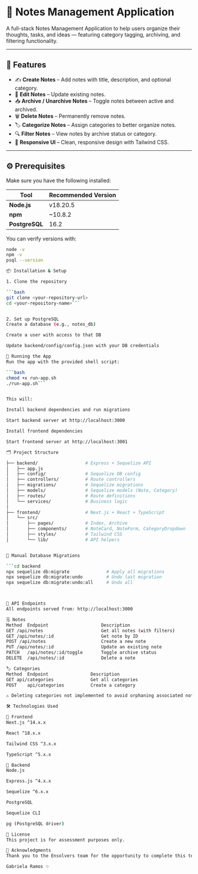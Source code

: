 # 📝 Notes Management Application

A full-stack Notes Management Application to help users organize their thoughts, tasks, and ideas — featuring category tagging, archiving, and filtering functionality.

---

## 🚀 Features

- ✍️ **Create Notes** – Add notes with title, description, and optional category.
- 📝 **Edit Notes** – Update existing notes.
- 📥 **Archive / Unarchive Notes** – Toggle notes between active and archived.
- 🗑️ **Delete Notes** – Permanently remove notes.
- 🏷️ **Categorize Notes** – Assign categories to better organize notes.
- 🔍 **Filter Notes** – View notes by archive status or category.
- 📱 **Responsive UI** – Clean, responsive design with Tailwind CSS.

---

## ⚙️ Prerequisites

Make sure you have the following installed:

| Tool         | Recommended Version |
|--------------|---------------------|
| **Node.js**  | v18.20.5  |
| **npm**      | ~10.8.2  |
| **PostgreSQL** | 16.2             |

You can verify versions with:
```bash
node -v
npm -v
psql --version

📦 Installation & Setup

1. Clone the repository

```bash
git clone <your-repository-url>
cd <your-repository-name>```


2. Set up PostgreSQL
Create a database (e.g., notes_db)

Create a user with access to that DB

Update backend/config/config.json with your DB credentials

🧰 Running the App
Run the app with the provided shell script:

```bash
chmod +x run-app.sh
./run-app.sh```


This will:

Install backend dependencies and run migrations

Start backend server at http://localhost:3000

Install frontend dependencies

Start frontend server at http://localhost:3001

🗂️ Project Structure

├── backend/                  # Express + Sequelize API
│   ├── app.js
│   ├── config/               # Sequelize DB config
│   ├── controllers/          # Route controllers
│   ├── migrations/           # Sequelize migrations
│   ├── models/               # Sequelize models (Note, Category)
│   ├── routes/               # Route definitions
│   └── services/             # Business logic
│
├── frontend/                 # Next.js + React + TypeScript
│   └── src/
│       ├── pages/            # Index, Archive
│       ├── components/       # NoteCard, NoteForm, CategoryDropdown
│       ├── styles/           # Tailwind CSS
│       └── lib/              # API helpers


🧪 Manual Database Migrations

```cd backend
npx sequelize db:migrate              # Apply all migrations
npx sequelize db:migrate:undo         # Undo last migration
npx sequelize db:migrate:undo:all     # Undo all



🔌 API Endpoints
All endpoints served from: http://localhost:3000

🗒️ Notes
Method	Endpoint	                Description
GET	/api/notes	                    Get all notes (with filters)
GET	/api/notes/:id	                Get note by ID
POST /api/notes	                    Create a new note
PUT	/api/notes/:id	                Update an existing note
PATCH	/api/notes/:id/toggle      	Toggle archive status
DELETE	/api/notes/:id	            Delete a note

🏷️ Categories
Method	Endpoint	            Description
GET	api/categories	            Get all categories
POST	api/categories	        Create a category

⚠️ Deleting categories not implemented to avoid orphaning associated notes.

🛠️ Technologies Used

🔹 Frontend
Next.js ^14.x.x

React ^18.x.x

Tailwind CSS ^3.x.x

TypeScript ^5.x.x

🔹 Backend
Node.js

Express.js ^4.x.x

Sequelize ^6.x.x

PostgreSQL

Sequelize CLI

pg (PostgreSQL driver)

📄 License
This project is for assessment purposes only.

🙌 Acknowledgments
Thank you to the Ensolvers team for the opportunity to complete this technical challenge.

Gabriela Ramos ✨